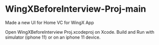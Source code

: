 # WingXBeforeInterview-Proj-main
 Made a new UI for Home VC for WingX App

Open WingXBeforeInterview Proj.xcodeproj on Xcode.
Build and Run with simulator (iphone 11) or on an iphone 11 device.
